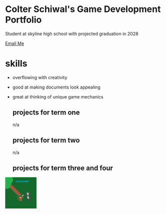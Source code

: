 # Colter Schiwal's Game Development Portfolio
Student at skyline high school with projected graduation in 2028

[Email Me](mailto:424425@graniteschools.org)

# skills
* overflowing with creativity
* good at making documents look appealing
* great at thinking of unique game mechanics

  ## projects for term one
  n/a
  ## projects for term two
  n/a
  ## projects for term three and four
  
![Woodsman](https://github.com/colterschiwal5/My_portfolio/blob/main/images/woodsman.png)
